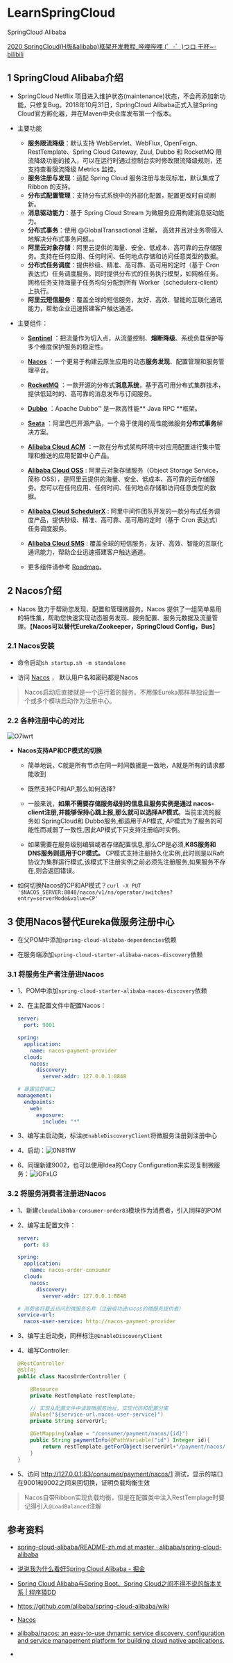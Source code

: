 # LearnSpringCloud

SpringCloud Alibaba

[2020 SpringCloud(H版&alibaba)框架开发教程_哔哩哔哩 (゜-゜)つロ 干杯~-bilibili](https://www.bilibili.com/video/BV18E411x7eT?from=search&seid=12947583133329416541)

## 1 SpringCloud Alibaba介绍

- SpringCloud Netflix 项目进入维护状态(maintenance)状态，不会再添加新功能，只修复Bug。2018年10月31日，SpringCloud Alibaba正式入驻Spring Cloud官方孵化器，并在Maven中央仓库发布第一个版本。

- 主要功能
  
  * **服务限流降级**：默认支持 WebServlet、WebFlux, OpenFeign、RestTemplate、Spring Cloud Gateway, Zuul, Dubbo 和 RocketMQ 限流降级功能的接入，可以在运行时通过控制台实时修改限流降级规则，还支持查看限流降级 Metrics 监控。
  * **服务注册与发现**：适配 Spring Cloud 服务注册与发现标准，默认集成了 Ribbon 的支持。
  * **分布式配置管理**：支持分布式系统中的外部化配置，配置更改时自动刷新。
  * **消息驱动能力**：基于 Spring Cloud Stream 为微服务应用构建消息驱动能力。
  * **分布式事务**：使用 @GlobalTransactional 注解， 高效并且对业务零侵入地解决分布式事务问题。。
  * **阿里云对象存储**：阿里云提供的海量、安全、低成本、高可靠的云存储服务。支持在任何应用、任何时间、任何地点存储和访问任意类型的数据。
  * **分布式任务调度**：提供秒级、精准、高可靠、高可用的定时（基于 Cron 表达式）任务调度服务。同时提供分布式的任务执行模型，如网格任务。网格任务支持海量子任务均匀分配到所有 Worker（schedulerx-client）上执行。
  * **阿里云短信服务**：覆盖全球的短信服务，友好、高效、智能的互联化通讯能力，帮助企业迅速搭建客户触达通道。
* 主要组件：
  
  - **[Sentinel](https://github.com/alibaba/Sentinel)** ：把流量作为切入点，从流量控制、**熔断降级**、系统负载保护等多个维度保护服务的稳定性。
  
  - **[Nacos](https://github.com/alibaba/Nacos)** ：一个更易于构建云原生应用的动态**服务发现**、配置管理和服务管理平台。
  
  - **[RocketMQ](https://rocketmq.apache.org/)** ：一款开源的分布式**消息系统**，基于高可用分布式集群技术，提供低延时的、高可靠的消息发布与订阅服务。
  
  - **[Dubbo](https://github.com/apache/dubbo)** ：Apache Dubbo™ 是一款高性能** Java RPC **框架。
  
  - **[Seata](https://github.com/seata/seata)** ：阿里巴巴开源产品，一个易于使用的高性能微服务**分布式事务**解决方案。
  
  - **[Alibaba Cloud ACM](https://www.aliyun.com/product/acm)** ：一款在分布式架构环境中对应用配置进行集中管理和推送的应用配置中心产品。
  
  - **[Alibaba Cloud OSS](https://www.aliyun.com/product/oss)** : 阿里云对象存储服务（Object Storage Service，简称 OSS），是阿里云提供的海量、安全、低成本、高可靠的云存储服务。您可以在任何应用、任何时间、任何地点存储和访问任意类型的数据。
  
  - **[Alibaba Cloud SchedulerX](https://help.aliyun.com/document_detail/43136.html)** : 阿里中间件团队开发的一款分布式任务调度产品，提供秒级、精准、高可靠、高可用的定时（基于 Cron 表达式）任务调度服务。
  
  - **[Alibaba Cloud SMS](https://www.aliyun.com/product/sms)** : 覆盖全球的短信服务，友好、高效、智能的互联化通讯能力，帮助企业迅速搭建客户触达通道。
  
  - 更多组件请参考 [Roadmap](https://github.com/alibaba/spring-cloud-alibaba/blob/master/Roadmap-zh.md)。

## 2 Nacos介绍

- Nacos 致力于帮助您发现、配置和管理微服务。Nacos 提供了一组简单易用的特性集，帮助您快速实现动态服务发现、服务配置、服务元数据及流量管理。【**Nacos可以替代Eureka/Zookeeper，SpringCloud Config，Bus**】

### 2.1 Nacos安装

- 命令启动`sh startup.sh -m standalone`

- 访问 [Nacos](http://localhost:8848/nacos/#/login) ， 默认用户名和密码都是Nacos

> Nacos启动后直接就是一个运行着的服务。不用像Eureka那样单独设置一个或多个模块启动作为注册中心。

### 2.2 各种注册中心的对比

![O7iwrt](https://gitee.com/pxqp9W/testmarkdown/raw/master/imgs/2020/05/O7iwrt.png)

- **Nacos支持AP和CP模式的切换**
  
  - 简单地说，C就是所有节点在同一时间数据是一致地，A就是所有的请求都能收到
  
  - 既然支持CP和AP,那么如何选择?
  
  - 一般来说，**如果不需要存储服务级别的信息且服务实例是通过 nacos- client注册,并能够保持心跳上报,那么就可以选择AP模式**。当前主流的服务如 SpringCloud和 Dubbo服务,都适用于AP模式, AP模式为了服务的可能性而减弱了一致性,因此AP模式下只支持注册临时实例。
  
  - 如果需要在服务级别编辑或者存储配置信息,那么CP是必须,**K8S服务和DNS服务则适用于CP模式。** CP模式支持注册持久化实例,此时则是以Raft协议为集群运行模式,该模式下注册实例之前必须先注册服务,如果服务不存在,则会返回错误。

- 如何切换Nacos的CP和AP模式？`curl -X PUT '$NACOS_SERVER:8848/nacos/v1/ns/operator/switches?entry=serverMode&value=CP'`



## 3 使用Nacos替代Eureka做服务注册中心

- 在父POM中添加`spring-cloud-alibaba-dependencies`依赖

- 在服务端添加`spring-cloud-starter-alibaba-nacos-discovery`依赖

### 3.1  将服务生产者注册进Nacos

- 1、POM中添加`spring-cloud-starter-alibaba-nacos-discovery`依赖

- 2、在主配置文件中配置Nacos：
  
  ```yaml
  server:
    port: 9001
  
  spring:
    application:
      name: nacos-payment-provider
    cloud:
      nacos:
        discovery:
          server-addr: 127.0.0.1:8848
  
  # 暴露监控端口
  management:
    endpoints:
      web:
        exposure:
          include: "*"
  ```

- 3、编写主启动类，标注`@EnableDiscoveryClient`将微服务注册到注册中心

- 4、启动：![0N81fW](https://gitee.com/pxqp9W/testmarkdown/raw/master/imgs/2020/05/0N81fW.png)

- 6、同理新建9002，也可以使用Idea的Copy Configuration来实现复制微服务：![iGFxLG](https://gitee.com/pxqp9W/testmarkdown/raw/master/imgs/2020/05/iGFxLG.png)

### 3.2 将服务消费者注册进Nacos

- 1、新建`cloudalibaba-consumer-order83`模块作为消费者，引入同样的POM

- 2、编写主配置文件：
  
  ```yml
  server:
    port: 83
  
  spring:
    application:
      name: nacos-order-consumer
    cloud:
      nacos:
        discovery:
          server-addr: 127.0.0.1:8848
  
  # 消费者将要去访问的微服务名称（注册成功进nacos的微服务提供者）
  service-url:
    nacos-user-service: http://nacos-payment-provider
  ```

- 3、编写主启动类，同样标注`@EnableDiscoveryClient`

- 4、编写Controller:
  
  ```java
  @RestController
  @Slf4j
  public class NacosOrderController {
  
      @Resource
      private RestTemplate restTemplate;
  
      // 实现从配置文件中读取微服务地址，实现代码和配置分离
      @Value("${service-url.nacos-user-service}") 
      private String serverUrl;
  
      @GetMapping(value = "/consumer/payment/nacos/{id}")
      public String paymentInfo(@PathVariable("id") Integer id){
          return restTemplate.getForObject(serverUrl+"/payment/nacos/" + id, String.class);
      }
  }
  ```

- 5、访问 http://127.0.0.1:83/consumer/payment/nacos/1 测试，显示的端口在9001和9002之间来回切换，证明负载均衡生效

> Nacos自带Ribbon实现负载均衡，但是在配置类中注入RestTemplage时要记得引入`@LoadBalanced`注解

















## 参考资料

- [spring-cloud-alibaba/README-zh.md at master · alibaba/spring-cloud-alibaba](https://github.com/alibaba/spring-cloud-alibaba/blob/master/README-zh.md)

- [说说我为什么看好Spring Cloud Alibaba - 掘金](https://juejin.im/post/5c9d78715188251e3e3c8a7f)

- [Spring Cloud Alibaba与Spring Boot、Spring Cloud之间不得不说的版本关系 | 程序猿DD](http://blog.didispace.com/spring-cloud-alibaba-version/)

- https://github.com/alibaba/spring-cloud-alibaba/wiki

- [Nacos](https://nacos.io/zh-cn/docs/what-is-nacos.html)

- [alibaba/nacos: an easy-to-use dynamic service discovery, configuration and service management platform for building cloud native applications.](https://github.com/alibaba/nacos)

- 
